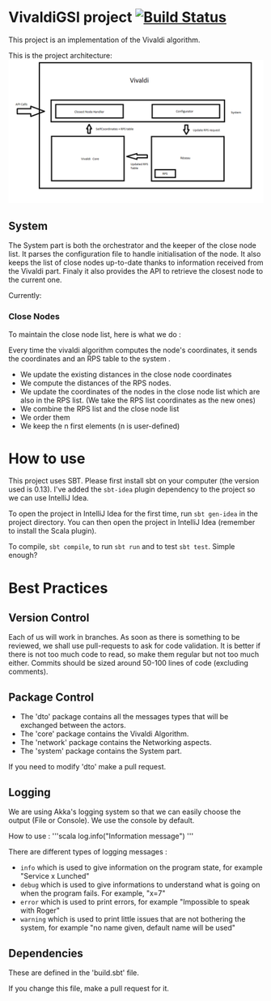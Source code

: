 VivaldiGSI project [![Build Status](https://travis-ci.org/BeyondTheClouds/VivaldiGSI.png?branch=master)](https://travis-ci.org/BeyondTheClouds/VivaldiGSI)
===========================

This project is an implementation of the Vivaldi algorithm.

This is the project architecture:
![VivaldiGSI Architecture](/reports/VivaldiArchitecture.png "Architecture")

System
------
The System part is both the orchestrator and the keeper of the close node list. It  parses the configuration file to handle initialisation of the node. It also keeps the list of close nodes up-to-date thanks to information received from the Vivaldi part. Finaly it also provides the API to retrieve the closest node to the current one.

Currently:
### Close Nodes
To maintain the close node list, here is what we do :

Every time the vivaldi algorithm computes the node's coordinates, it sends the coordinates and an RPS table to the system .
* We update the existing distances in the close node coordinates
* We compute the distances of the RPS nodes.
* We update the coordinates of the nodes in the close node list which are also in the RPS list. (We take the RPS list coordinates as the new ones)
* We combine the RPS list and the close node list
* We order them
* We keep the n first elements (n is user-defined)



How to use
==========
This project uses SBT. Please first install sbt on your computer (the version used is 0.13). I've added the `sbt-idea` plugin dependency to the project so we can use IntelliJ Idea.

To open the project in IntelliJ Idea for the first time, run `sbt gen-idea` in the project directory. You can then open the project in IntelliJ Idea (remember to install the Scala plugin).

To compile, `sbt compile`, to run `sbt run` and to test `sbt test`. Simple enough?

Best Practices
================

Version Control
------------------
Each of us will work in branches. As soon as there is something to be reviewed, we shall use pull-requests to ask for code validation. It is better if there is not too much code to read, so make them regular but not too much either.
Commits should be sized around 50-100 lines of code (excluding comments).

Package Control
--------------------
* The 'dto' package contains  all the messages types that will be exchanged between the actors.
* The 'core' package contains the Vivaldi Algorithm.
* The 'network' package contains the Networking aspects.
* The 'system' package contains the System part.

If you need to modify 'dto' make a pull request.

Logging
-------
We are using Akka's logging system so that we can easily choose the output (File or Console). We use the console by default.

How to use :
'''scala
log.info("Information message")
'''

There are different types of logging messages :
* `info` which is used to give information on the program state, for example "Service x Lunched"
* `debug` which is used to give informations to understand what is going on when the program fails. For example, "x=7"
* `error` which is used to print errors, for example "Impossible to speak with Roger"
* `warning` which is used to print little issues that are not bothering the system, for example "no name given, default name will be used"

Dependencies
-----------
These are defined in the 'build.sbt' file.

If you change this file, make a pull request for it.
